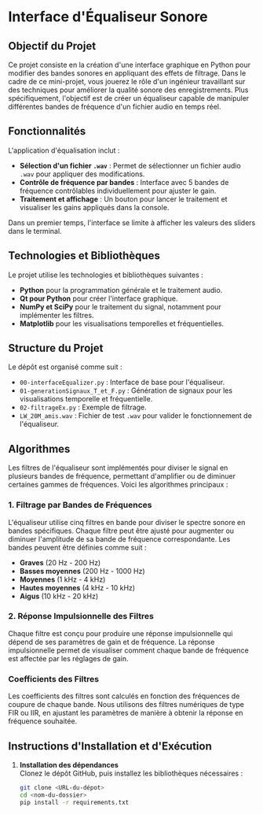 # Interface d'Équaliseur Sonore

## Objectif du Projet

Ce projet consiste en la création d'une interface graphique en Python pour modifier des bandes sonores en appliquant des effets de filtrage. Dans le cadre de ce mini-projet, vous jouerez le rôle d'un ingénieur travaillant sur des techniques pour améliorer la qualité sonore des enregistrements. Plus spécifiquement, l'objectif est de créer un équaliseur capable de manipuler différentes bandes de fréquence d'un fichier audio en temps réel.

## Fonctionnalités

L'application d'équalisation inclut :
- **Sélection d'un fichier `.wav`** : Permet de sélectionner un fichier audio `.wav` pour appliquer des modifications.
- **Contrôle de fréquence par bandes** : Interface avec 5 bandes de fréquence contrôlables individuellement pour ajuster le gain.
- **Traitement et affichage** : Un bouton pour lancer le traitement et visualiser les gains appliqués dans la console.

Dans un premier temps, l'interface se limite à afficher les valeurs des sliders dans le terminal.

## Technologies et Bibliothèques

Le projet utilise les technologies et bibliothèques suivantes :
- **Python** pour la programmation générale et le traitement audio.
- **Qt pour Python** pour créer l'interface graphique.
- **NumPy et SciPy** pour le traitement du signal, notamment pour implémenter les filtres.
- **Matplotlib** pour les visualisations temporelles et fréquentielles.

## Structure du Projet

Le dépôt est organisé comme suit :
- `00-interfaceEqualizer.py` : Interface de base pour l'équaliseur.
- `01-generationSignaux_T_et_F.py` : Génération de signaux pour les visualisations temporelle et fréquentielle.
- `02-filtrageEx.py` : Exemple de filtrage.
- `LW_20M_amis.wav` : Fichier de test `.wav` pour valider le fonctionnement de l'équaliseur.

## Algorithmes

Les filtres de l'équaliseur sont implémentés pour diviser le signal en plusieurs bandes de fréquence, permettant d'amplifier ou de diminuer certaines gammes de fréquences. Voici les algorithmes principaux :

### 1. Filtrage par Bandes de Fréquences

L'équaliseur utilise cinq filtres en bande pour diviser le spectre sonore en bandes spécifiques. Chaque filtre peut être ajusté pour augmenter ou diminuer l'amplitude de sa bande de fréquence correspondante. Les bandes peuvent être définies comme suit :
- **Graves** (20 Hz - 200 Hz)
- **Basses moyennes** (200 Hz - 1000 Hz)
- **Moyennes** (1 kHz - 4 kHz)
- **Hautes moyennes** (4 kHz - 10 kHz)
- **Aigus** (10 kHz - 20 kHz)

### 2. Réponse Impulsionnelle des Filtres

Chaque filtre est conçu pour produire une réponse impulsionnelle qui dépend de ses paramètres de gain et de fréquence. La réponse impulsionnelle permet de visualiser comment chaque bande de fréquence est affectée par les réglages de gain.

### Coefficients des Filtres

Les coefficients des filtres sont calculés en fonction des fréquences de coupure de chaque bande. Nous utilisons des filtres numériques de type FIR ou IIR, en ajustant les paramètres de manière à obtenir la réponse en fréquence souhaitée.

## Instructions d'Installation et d'Exécution

1. **Installation des dépendances**  
   Clonez le dépôt GitHub, puis installez les bibliothèques nécessaires :
   ```bash
   git clone <URL-du-dépot>
   cd <nom-du-dossier>
   pip install -r requirements.txt
